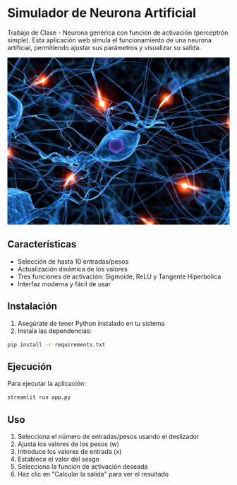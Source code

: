 # Simulador de Neurona Artificial
Trabajo de Clase - Neurona genérica con función de activación (perceptrón simple). Esta aplicación web simula el funcionamiento de una neurona artificial, permitiendo ajustar sus parámetros y visualizar su salida.

![Neurona Artificial](https://github.com/warc0s/neurona_generica/blob/main/foto.jpg?raw=true)


## Características

- Selección de hasta 10 entradas/pesos
- Actualización dinámica de los valores
- Tres funciones de activación: Sigmoide, ReLU y Tangente Hiperbólica
- Interfaz moderna y fácil de usar

## Instalación

1. Asegúrate de tener Python instalado en tu sistema
2. Instala las dependencias:
```bash
pip install -r requirements.txt
```

## Ejecución

Para ejecutar la aplicación:
```bash
streamlit run app.py
```

## Uso

1. Selecciona el número de entradas/pesos usando el deslizador
2. Ajusta los valores de los pesos (w)
3. Introduce los valores de entrada (x)
4. Establece el valor del sesgo
5. Selecciona la función de activación deseada
6. Haz clic en "Calcular la salida" para ver el resultado
